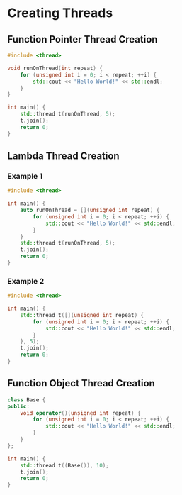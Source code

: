 # Creating Threads
## Function Pointer Thread Creation
```cpp
#include <thread>

void runOnThread(int repeat) {
    for (unsigned int i = 0; i < repeat; ++i) {
        std::cout << "Hello World!" << std::endl;
    }
}

int main() {
    std::thread t(runOnThread, 5);
    t.join();
    return 0;
}
```

## Lambda Thread Creation
### Example 1
```cpp
#include <thread>

int main() {
    auto runOnThread = [](unsigned int repeat) {
        for (unsigned int i = 0; i < repeat; ++i) {
            std::cout << "Hello World!" << std::endl;
        }
    }
    std::thread t(runOnThread, 5);
    t.join();
    return 0;
}
```

### Example 2
```cpp
#include <thread>

int main() {
    std::thread t([](unsigned int repeat) {
        for (unsigned int i = 0; i < repeat; ++i) {
            std::cout << "Hello World!" << std::endl;
        }
    }, 5);
    t.join();
    return 0;
}
```

## Function Object Thread Creation
```cpp
class Base {
public:
    void operator()(unsigned int repeat) {
        for (unsigned int i = 0; i < repeat; ++i) {
            std::cout << "Hello World!" << std::endl;
        }
    }
};

int main() {
    std::thread t((Base()), 10);
    t.join();
    return 0;
}
```